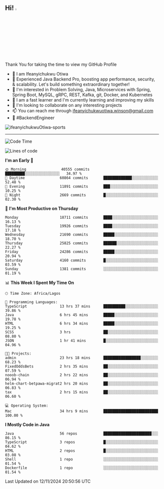<!-- BLOG-POST-LIST:START --><!-- BLOG-POST-LIST:END -->

## Hi! <img src="https://media.giphy.com/media/hvRJCLFzcasrR4ia7z/giphy.gif" width="4%"> 

Thank You for taking the time to view my GitHub Profile

- 👋 I am Ifeanyichukwu Otiwa
- 🚀 Experienced Java Backend Pro, boosting app performance, security, & scalability. Let's build something extraordinary together!
- 👀 I'm interested in Problem Solving, Java, Microservices with Spring, Spring Boot, MySQL, gRPC, REST, Kafka, git, Docker, and Kubernetes
- 🌱 I am a fast learner and I'm currently learning and improving my skills
- 💞️ I'm looking to collaborate on any interesting projects
- 📫 You can reach me through ifeanyichukwuotiwa.winson@gmail.com
- 🚀 #BackendEngineer

<p align="left" marginTop="10px"> <img src="https://komarev.com/ghpvc/?username=ifeanyichukwuOtiwa-sports&label=Profile%20views&color=0e75b6&style=for-the-badge" alt="ifeanyichukwuOtiwa-sports" /> </p>

***

<!--START_SECTION:waka-->
![Code Time](http://img.shields.io/badge/Code%20Time-3%2C131%20hrs%205%20mins-blue)

![Lines of code](https://img.shields.io/badge/From%20Hello%20World%20I%27ve%20Written-29.0%20million%20lines%20of%20code-blue)

**I'm an Early 🐤** 

```text
🌞 Morning                40555 commits       █████████░░░░░░░░░░░░░░░░   34.97 % 
🌆 Daytime                60864 commits       █████████████░░░░░░░░░░░░   52.48 % 
🌃 Evening                11891 commits       ███░░░░░░░░░░░░░░░░░░░░░░   10.25 % 
🌙 Night                  2669 commits        █░░░░░░░░░░░░░░░░░░░░░░░░   02.30 % 
```
📅 **I'm Most Productive on Thursday** 

```text
Monday                   18711 commits       ████░░░░░░░░░░░░░░░░░░░░░   16.13 % 
Tuesday                  19926 commits       ████░░░░░░░░░░░░░░░░░░░░░   17.18 % 
Wednesday                21690 commits       █████░░░░░░░░░░░░░░░░░░░░   18.70 % 
Thursday                 25825 commits       ██████░░░░░░░░░░░░░░░░░░░   22.27 % 
Friday                   24286 commits       █████░░░░░░░░░░░░░░░░░░░░   20.94 % 
Saturday                 4160 commits        █░░░░░░░░░░░░░░░░░░░░░░░░   03.59 % 
Sunday                   1381 commits        ░░░░░░░░░░░░░░░░░░░░░░░░░   01.19 % 
```


📊 **This Week I Spent My Time On** 

```text
🕑︎ Time Zone: Africa/Lagos

💬 Programming Languages: 
TypeScript               13 hrs 37 mins      ██████████░░░░░░░░░░░░░░░   39.86 % 
Java                     6 hrs 45 mins       █████░░░░░░░░░░░░░░░░░░░░   19.78 % 
HTML                     6 hrs 34 mins       █████░░░░░░░░░░░░░░░░░░░░   19.25 % 
SCSS                     3 hrs               ██░░░░░░░░░░░░░░░░░░░░░░░   08.80 % 
JSON                     1 hr 41 mins        █░░░░░░░░░░░░░░░░░░░░░░░░   04.96 % 

🐱‍💻 Projects: 
admin                    23 hrs 18 mins      █████████████████░░░░░░░░   68.23 % 
FixedOddsBets            2 hrs 35 mins       ██░░░░░░░░░░░░░░░░░░░░░░░   07.59 % 
nooob-chain              2 hrs 22 mins       ██░░░░░░░░░░░░░░░░░░░░░░░   06.94 % 
helm-chart-betpawa-migrat2 hrs 20 mins       ██░░░░░░░░░░░░░░░░░░░░░░░   06.83 % 
tax                      2 hrs 15 mins       ██░░░░░░░░░░░░░░░░░░░░░░░   06.60 % 

💻 Operating System: 
Mac                      34 hrs 9 mins       █████████████████████████   100.00 % 
```

**I Mostly Code in Java** 

```text
Java                     56 repos            ██████████████████████░░░   86.15 % 
TypeScript               3 repos             █░░░░░░░░░░░░░░░░░░░░░░░░   04.62 % 
HTML                     2 repos             █░░░░░░░░░░░░░░░░░░░░░░░░   03.08 % 
Shell                    1 repo              ░░░░░░░░░░░░░░░░░░░░░░░░░   01.54 % 
Dockerfile               1 repo              ░░░░░░░░░░░░░░░░░░░░░░░░░   01.54 % 
```




 Last Updated on 12/11/2024 20:50:56 UTC
<!--END_SECTION:waka-->

<!--
<p align="center">
![trophy](https://github-profile-trophy.vercel.app/?username=ifeanyichukwuOtiwa-sports&theme=onedark) (https://github.com/ryo-ma/github-profile-trophy)
</p>
-->

<!---
ifeanyi-otiwa/ifeanyi-otiwa is a ✨ special ✨ repository because its `README.md` (this file) appears on your GitHub profile.
You can click the Preview link to take a look at your changes.
--->
